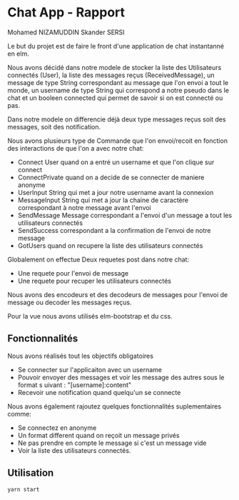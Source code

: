 # Chat App - Rapport

Mohamed NIZAMUDDIN
Skander SERSI

Le but du projet est de faire le front d'une application de chat instantanné en elm.

Nous avons décidé dans notre modele de stocker la liste des Utilisateurs connectés (User), la liste des messages reçus (ReceivedMessage), un message de type String correspondant au message que l'on envoi a tout le monde, un username de type String qui correspond a notre pseudo dans le chat et un booleen connected qui permet de savoir si on est connecté ou pas.

Dans notre modele on differencie déjà deux type messages reçus soit des messages, soit des notification.

Nous avons plusieurs type de Commande que l'on envoi/recoit en fonction des interactions de que l'on a avec notre chat:
- Connect User quand on a entré un username et que l'on clique sur connect
- ConnectPrivate quand on a decide de se connecter de maniere anonyme
- UserInput String qui met a jour notre username avant la connexion
- MessageInput String qui met a jour la chaine de caractère correspondant à notre message avant l'envoi
- SendMessage Message correspondant a l'envoi d'un message a tout les utilisateurs connectés
- SendSuccess correspondant a la confirmation de l'envoi de notre message
- GotUsers quand on recupere la liste des utilisateurs connectés

Globalement on effectue Deux requetes post dans notre chat:
- Une requete pour l'envoi de message
- Une requete pour recuper les utilisateurs connectés

Nous avons des encodeurs et des decodeurs de messages pour l'envoi de message ou decoder les messages reçus.

Pour la vue nous avons utilisés elm-bootstrap et du css.

## Fonctionnalités
Nous avons réalisés tout les objectifs obligatoires
- Se connecter sur l'applicaiton avec un username
- Pouvoir envoyer des messages et voir les message des autres sous le format s uivant : "[username]:content"
- Recevoir une notification quand quelqu'un se connecte

Nous avons également rajoutez quelques fonctionnalités suplementaires comme:
- Se connectez en anonyme
- Un format different quand on reçoit un message privés
- Ne pas prendre en compte le message si c'est un message vide
- Voir la liste des utilisateurs connectés.

## Utilisation
```bash
yarn start
 ```